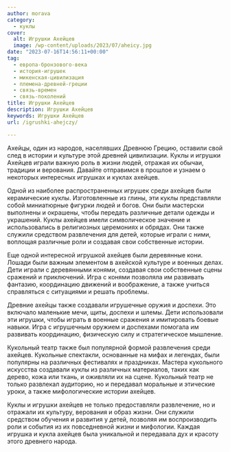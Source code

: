 ```yaml
---
author: morava
category:
  - куклы
cover:
  alt: Игрушки Ахейцев
  image: /wp-content/uploads/2023/07/aheicy.jpg
date: "2023-07-16T14:56:11+00:00"
tag:
  - европа-бронзового-века
  - история-игрушек
  - микенская-цивилизация
  - племена-древней-греции
  - связь-времен
  - связь-поколений
title: Игрушки Ахейцев
description: Игрушки Ахейцев
keywords: Игрушки Ахейцев
url: /igrushki-ahejczy/

---
```

Ахейцы, один из народов, населявших Древнюю Грецию, оставили свой след в истории и культуре этой древней цивилизации. Куклы и игрушки Ахейцев играли важную роль в жизни людей, отражая их обычаи, традиции и верования. Давайте отправимся в прошлое и узнаем о некоторых интересных игрушках и куклах ахейцев.

Одной из наиболее распространенных игрушек среди ахейцев были керамические куклы. Изготовленные из глины, эти куклы представляли собой миниатюрные фигурки людей и богов. Они были мастерски выполнены и окрашены, чтобы передать различные детали одежды и украшений. Куклы ахейцев имели символическое значение и использовались в религиозных церемониях и обрядах. Они также служили средством развлечения для детей, которые играли с ними, воплощая различные роли и создавая свои собственные истории.

Еще одной интересной игрушкой ахейцев были деревянные кони. Лошади были важным элементом в ахейской культуре и военных делах. Дети играли с деревянными конями, создавая свои собственные сцены сражений и приключений. Игра с конями позволяла им развивать фантазию, координацию движений и воображение, а также учиться справляться с ситуациями и решать проблемы.

Древние ахейцы также создавали игрушечные оружия и доспехи. Это включало маленькие мечи, щиты, доспехи и шлемы. Дети использовали эти игрушки, чтобы играть в военные сражения и имитировать боевые навыки. Игра с игрушечным оружием и доспехами помогала им развивать координацию, физическую силу и стратегическое мышление.

Кукольный театр также был популярной формой развлечения среди ахейцев. Кукольные спектакли, основанные на мифах и легендах, были популярны на различных фестивалях и праздниках. Мастера кукольного искусства создавали куклы из различных материалов, таких как дерево, кожа или ткань, и оживляли их на сцене. Кукольный театр не только развлекал аудиторию, но и передавал моральные и этические уроки, а также мифологические истории ахейцев.

Куклы и игрушки ахейцев не только предоставляли развлечение, но и отражали их культуру, верования и образ жизни. Они служили средством обучения и развития у детей, позволяя им воспроизводить роли и события из их повседневной жизни и мифологии. Каждая игрушка и кукла ахейцев была уникальной и передавала дух и красоту этого древнего народа.
